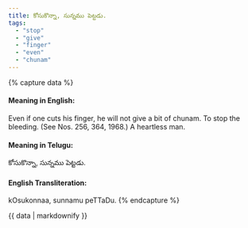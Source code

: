 ```yaml
---
title: కోసుకొన్నా, సున్నము పెట్టడు.
tags:
  - "stop"
  - "give"
  - "finger"
  - "even"
  - "chunam"
---
```


{% capture data %}
#### Meaning in English:
Even if one cuts his finger, he will not give a bit of chunam.
To stop the bleeding.
(See Nos. 256, 364, 1968.)
A heartless man.

#### Meaning in Telugu:
కోసుకొన్నా, సున్నము పెట్టడు.

#### English Transliteration:
kOsukonnaa, sunnamu peTTaDu.
{% endcapture %}

{{ data | markdownify }}

